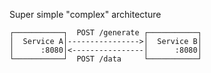
  Super simple "complex" architecture

```
┌───────────┐  POST /generate ┌───────────┐
│  Service A│---------------->│  Service B│
│      :8080│<----------------│      :8080│
└───────────┘  POST /data     └───────────┘
```
